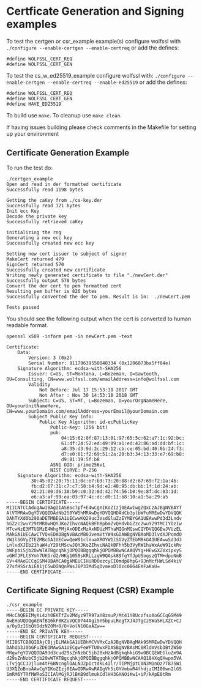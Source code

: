 # Certficate Generation and Signing examples

To test the certgen or csr_example example(s) configure wolfssl with
`./configure --enable-certgen --enable-certreq` or add the defines:

```
#define WOLFSSL_CERT_REQ
#define WOLFSSL_CERT_GEN
```

To test the cs_w_ed25519_example configure wolfssl with:
`./configure --enable-certgen --enable-certreq --enable-ed25519` or add the
defines:

```
#define WOLFSSL_CERT_REQ
#define WOLFSSL_CERT_GEN
#define HAVE_ED25519
```

To build use `make`. To cleanup use `make clean`.

If having issues building please check comments in the Makefile for setting
up your environment


## Certificate Generation Example

To run the test do:

```
./certgen_example
Open and read in der formatted certificate
Successfully read 1198 bytes

Getting the caKey from ./ca-key.der
Successfully read 121 bytes
Init ecc Key
Decode the private key
Successfully retrieved caKey

initializing the rng
Generating a new ecc key
Successfully created new ecc key

Setting new cert issuer to subject of signer
MakeCert returned 479
SignCert returned 570
Successfully created new certificate
Writing newly generated certificate to file "./newCert.der"
Successfully output 570 bytes
Convert the der cert to pem formatted cert
Resulting pem buffer is 826 bytes
Successfully converted the der to pem. Result is in:  ./newCert.pem

Tests passed
```

You should see the following output when the cert is converted to human
readable format.

```
openssl x509 -inform pem -in newCert.pem -text

Certificate:
    Data:
        Version: 3 (0x2)
        Serial Number: 81179639550048334 (0x1206873ba5ff84e)
    Signature Algorithm: ecdsa-with-SHA256
        Issuer: C=US, ST=Montana, L=Bozeman, O=Sawtooth, OU=Consulting, CN=www.wolfssl.com/emailAddress=info@wolfssl.com
        Validity
            Not Before: Jul 17 15:53:18 2017 GMT
            Not After : Nov 30 14:53:18 2018 GMT
        Subject: C=US, ST=MT, L=Bozeman, O=yourOrgNameHere, OU=yourUnitNameHere, CN=www.yourDomain.com/emailAddress=yourEmail@yourDomain.com
        Subject Public Key Info:
            Public Key Algorithm: id-ecPublicKey
                Public-Key: (256 bit)
                pub: 
                    04:15:62:0f:87:13:01:97:65:5c:62:a7:1c:92:bc:
                    61:df:24:52:ed:49:89:a1:ed:42:86:ad:dd:bf:1c:
                    a8:35:d3:9d:2c:29:12:cb:ce:05:bd:40:0b:24:f3:
                    d7:e0:61:f2:69:51:2a:20:b3:34:13:33:e7:69:b8:
                    d9:81:19:5f:b8
                ASN1 OID: prime256v1
                NIST CURVE: P-256
    Signature Algorithm: ecdsa-with-SHA256
         30:45:02:20:75:11:0c:e7:b3:73:20:88:d2:67:69:f2:1a:46:
         fb:d2:67:31:c7:c7:58:b4:9d:e2:48:95:db:bb:1f:1d:24:ab:
         02:21:00:d6:30:b9:c0:32:0d:42:74:56:b0:9e:8f:dc:83:1d:
         e6:a3:af:99:ea:03:97:4c:dc:d0:11:b8:10:a1:5a:29:a5
-----BEGIN CERTIFICATE-----
MIICNTCCAdugAwIBAgIIASBoc7pf+E4wCgYIKoZIzj0EAwIwgZQxCzAJBgNVBAYT
AlVTMRAwDgYDVQQIDAdNb250YW5hMRAwDgYDVQQHDAdCb3plbWFuMREwDwYDVQQK
DAhTYXd0b290aDETMBEGA1UECwwKQ29uc3VsdGluZzEYMBYGA1UEAwwPd3d3Lndv
bGZzc2wuY29tMR8wHQYJKoZIhvcNAQkBFhBpbmZvQHdvbGZzc2wuY29tMCIYDzIw
MTcwNzE3MTU1MzE4WhgPMjAxODExMzAxNDUzMThaMIGnMQswCQYDVQQGEwJVUzEL
MAkGA1UECAwCTVQxEDAOBgNVBAcMB0JvemVtYW4xGDAWBgNVBAoMD3lvdXJPcmdO
YW1lSGVyZTEZMBcGA1UECwwQeW91clVuaXROYW1lSGVyZTEbMBkGA1UEAwwSd3d3
LnlvdXJEb21haW4uY29tMScwJQYJKoZIhvcNAQkBFhh5b3VyRW1haWxAeW91ckRv
bWFpbi5jb20wWTATBgcqhkjOPQIBBggqhkjOPQMBBwNCAAQVYg+HEwGXZVxipxyS
vGHfJFLtSYmh7UKGrd2/HKg1050sKRLLzgW9QAsk89fgYfJpUSogszQTM+dpuNmB
GV+4MAoGCCqGSM49BAMCA0gAMEUCIHURDOezcyCI0mdp8hpG+9JnMcfHWLSd4kiV
27sfHSSrAiEA1jC5wDINQnRWsJ6P3IMd5qOvmeoDl0zc0BG4EKFaKaU=
-----END CERTIFICATE-----

```


## Certificate Signing Request (CSR) Example

```
./csr_example
-----BEGIN EC PRIVATE KEY-----
MHcCAQEEIMyXi4zh0EKTfZv2Mdyz9TR97aY8zmuP/Mt41Y8UczfsoAoGCCqGSM49
AwEHoUQDQgAENfB16kF8KZuVQC0744AgiSY5bpuLRegTXJ4JTgCzSWaSHLXZC+CJ
a/0yDzI6bQtDdzNZ0M+0/O+VolN10GaAZw==
-----END EC PRIVATE KEY-----
-----BEGIN CERTIFICATE REQUEST-----
MIIBSTCB8QIBAjCBjjELMAkGA1UEBhMCVVMxCzAJBgNVBAgMAk9SMREwDwYDVQQH
DAhQb3J0bGFuZDEOMAwGA1UECgwFeWFTU0wxFDASBgNVBAsMC0RldmVsb3BtZW50
MRgwFgYDVQQDDA93d3cud29sZnNzbC5jb20xHzAdBgkqhkiG9w0BCQEWEGluZm9A
d29sZnNzbC5jb20wWTATBgcqhkjOPQIBBggqhkjOPQMBBwNCAAQ18HXqQXwpm5VA
LTvjgCCJJjlum4tF6BNcnglOALNJZpIctdkL4Ilr/TIPMjptC0N3M1nQz7T875Wi
U3XQZoBnoAAwCgYIKoZIzj0EAwIDRwAwRAIgVh5iGYVmbwR4fhdjzCMI06wn2lGS
SmRM6YTRfMWRoSICIAlMGjRJlBKB9dlmukCdlHH3GXNOiKw1+iP/kApE8tRm
-----END CERTIFICATE REQUEST-----
```
